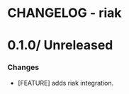 # CHANGELOG - riak

0.1.0/ Unreleased
==================

### Changes

* [FEATURE] adds riak integration.

